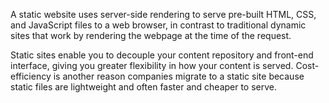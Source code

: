 A static website uses server-side rendering to serve pre-built HTML, CSS, and JavaScript files to a web browser, in contrast to traditional dynamic sites that work by rendering the webpage at the time of the request.

Static sites enable you to decouple your content repository and front-end interface, giving you greater flexibility in how your content is served. Cost-efficiency is another reason companies migrate to a static site because static files are lightweight and often faster and cheaper to serve.
